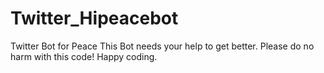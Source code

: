 # Twitter_Hipeacebot
Twitter Bot for Peace
This Bot needs your help to get better. Please do no harm with this code!
Happy coding.
